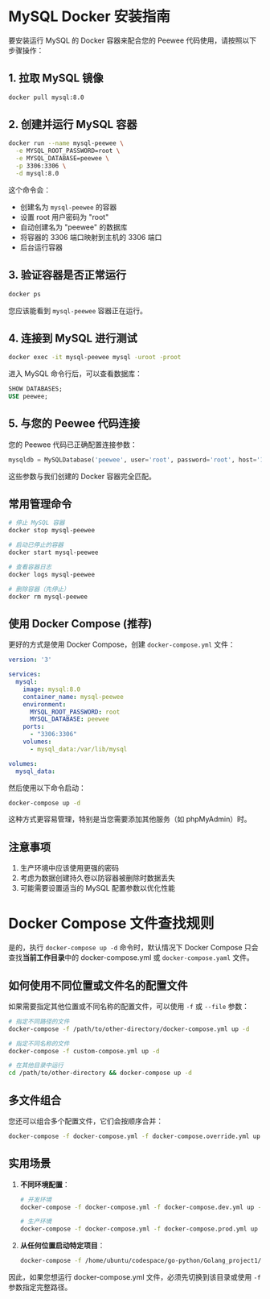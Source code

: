 # MySQL Docker 安装指南

要安装运行 MySQL 的 Docker 容器来配合您的 Peewee 代码使用，请按照以下步骤操作：

## 1. 拉取 MySQL 镜像

```bash
docker pull mysql:8.0
```

## 2. 创建并运行 MySQL 容器

```bash
docker run --name mysql-peewee \
  -e MYSQL_ROOT_PASSWORD=root \
  -e MYSQL_DATABASE=peewee \
  -p 3306:3306 \
  -d mysql:8.0
```

这个命令会：
- 创建名为 `mysql-peewee` 的容器
- 设置 root 用户密码为 "root"
- 自动创建名为 "peewee" 的数据库
- 将容器的 3306 端口映射到主机的 3306 端口
- 后台运行容器

## 3. 验证容器是否正常运行

```bash
docker ps
```

您应该能看到 `mysql-peewee` 容器正在运行。

## 4. 连接到 MySQL 进行测试

```bash
docker exec -it mysql-peewee mysql -uroot -proot
```

进入 MySQL 命令行后，可以查看数据库：

```sql
SHOW DATABASES;
USE peewee;
```

## 5. 与您的 Peewee 代码连接

您的 Peewee 代码已正确配置连接参数：

```python
mysqldb = MySQLDatabase('peewee', user='root', password='root', host='127.0.0.1', port=3306)
```

这些参数与我们创建的 Docker 容器完全匹配。

## 常用管理命令

```bash
# 停止 MySQL 容器
docker stop mysql-peewee

# 启动已停止的容器
docker start mysql-peewee

# 查看容器日志
docker logs mysql-peewee

# 删除容器（先停止）
docker rm mysql-peewee
```

## 使用 Docker Compose (推荐)

更好的方式是使用 Docker Compose，创建 `docker-compose.yml` 文件：

```yaml
version: '3'

services:
  mysql:
    image: mysql:8.0
    container_name: mysql-peewee
    environment:
      MYSQL_ROOT_PASSWORD: root
      MYSQL_DATABASE: peewee
    ports:
      - "3306:3306"
    volumes:
      - mysql_data:/var/lib/mysql

volumes:
  mysql_data:
```

然后使用以下命令启动：

```bash
docker-compose up -d
```

这种方式更容易管理，特别是当您需要添加其他服务（如 phpMyAdmin）时。

## 注意事项

1. 生产环境中应该使用更强的密码
2. 考虑为数据创建持久卷以防容器被删除时数据丢失
3. 可能需要设置适当的 MySQL 配置参数以优化性能


# Docker Compose 文件查找规则

是的，执行 `docker-compose up -d` 命令时，默认情况下 Docker Compose 只会查找**当前工作目录**中的 docker-compose.yml 或 `docker-compose.yaml` 文件。

## 如何使用不同位置或文件名的配置文件

如果需要指定其他位置或不同名称的配置文件，可以使用 `-f` 或 `--file` 参数：

```bash
# 指定不同路径的文件
docker-compose -f /path/to/other-directory/docker-compose.yml up -d

# 指定不同名称的文件
docker-compose -f custom-compose.yml up -d

# 在其他目录中运行
cd /path/to/other-directory && docker-compose up -d
```

## 多文件组合

您还可以组合多个配置文件，它们会按顺序合并：

```bash
docker-compose -f docker-compose.yml -f docker-compose.override.yml up -d
```

## 实用场景

1. **不同环境配置**：
   ```bash
   # 开发环境
   docker-compose -f docker-compose.yml -f docker-compose.dev.yml up -d
   
   # 生产环境
   docker-compose -f docker-compose.yml -f docker-compose.prod.yml up -d
   ```

2. **从任何位置启动特定项目**：
   ```bash
   docker-compose -f /home/ubuntu/codespace/go-python/Golang_project1/Python_ORM/hello_peewee/docker-compose.yml up -d
   ```

因此，如果您想运行 docker-compose.yml 文件，必须先切换到该目录或使用 `-f` 参数指定完整路径。